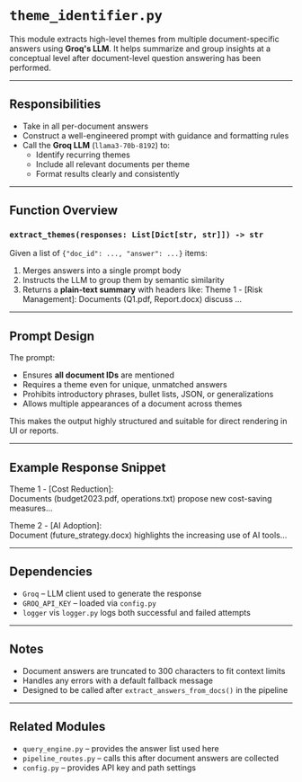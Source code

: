# `theme_identifier.py`

This module extracts high-level themes from multiple document-specific answers using **Groq's LLM**. It helps summarize and group insights at a conceptual level after document-level question answering has been performed.

---

## Responsibilities

- Take in all per-document answers
- Construct a well-engineered prompt with guidance and formatting rules
- Call the **Groq LLM** (`llama3-70b-8192`) to:
  - Identify recurring themes
  - Include all relevant documents per theme
  - Format results clearly and consistently

---

## Function Overview

### `extract_themes(responses: List[Dict[str, str]]) -> str`

Given a list of `{"doc_id": ..., "answer": ...}` items:

1. Merges answers into a single prompt body
2. Instructs the LLM to group them by semantic similarity
3. Returns a **plain-text summary** with headers like:
Theme 1 - [Risk Management]:
Documents (Q1.pdf, Report.docx) discuss ...

---

## Prompt Design

The prompt:
- Ensures **all document IDs** are mentioned
- Requires a theme even for unique, unmatched answers
- Prohibits introductory phrases, bullet lists, JSON, or generalizations
- Allows multiple appearances of a document across themes

This makes the output highly structured and suitable for direct rendering in UI or reports.

---

## Example Response Snippet

Theme 1 - [Cost Reduction]:\
Documents (budget2023.pdf, operations.txt) propose new cost-saving measures...

Theme 2 - [AI Adoption]:\
Document (future_strategy.docx) highlights the increasing use of AI tools...

---

## Dependencies

- `Groq` – LLM client used to generate the response
- `GROQ_API_KEY` – loaded via `config.py`
- `logger` vis `logger.py` logs both successful and failed attempts

---

## Notes

- Document answers are truncated to 300 characters to fit context limits
- Handles any errors with a default fallback message
- Designed to be called after `extract_answers_from_docs()` in the pipeline

---

## Related Modules

- `query_engine.py` – provides the answer list used here
- `pipeline_routes.py` – calls this after document answers are collected
- `config.py` – provides API key and path settings









